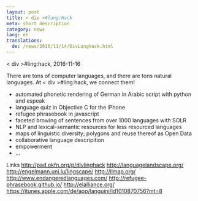 ```yaml
---
layout: post
title: < div >#lang:Hack
meta: short description
category: news
lang: en
translations:
  de: /news/2016/11/14/DivLangHack.html
---
```

< div >#ling:hack, 2016-11-16

There are tons of computer languages, and there are tons natural
languages. At < div >#ling:hack, we connect them!

- automated phonetic rendering of German in Arabic script with python
and espeak
- language quiz in Objective C for the iPhone
- refugee phrasebook in javascript
- faceted browing of sentences from over 1000 languages with SOLR
- NLP and lexical-semantic resources for less resourced languages
- maps of linguistic diversity; polygons and reuse thereof as Open Data
- collaborative language descripition
- empowerment
- ...

Links
http://pad.okfn.org/p/divlinghack
http://languagelandscape.org/
http://engelmann.uni.lu/lingscape/
http://llmap.org/
http://www.endangeredlanguages.com/
http://refugee-phrasebook.github.io/
http://elalliance.org/
https://itunes.apple.com/de/app/languini/id1010870756?mt=8
